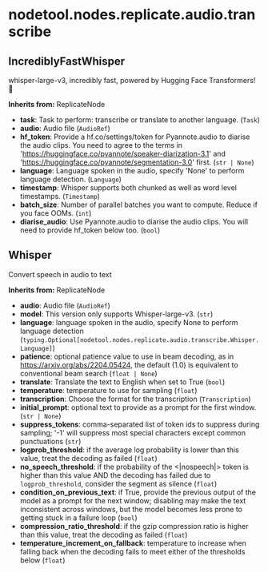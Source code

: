 # nodetool.nodes.replicate.audio.transcribe

## IncrediblyFastWhisper

whisper-large-v3, incredibly fast, powered by Hugging Face Transformers! 🤗

**Inherits from:** ReplicateNode

- **task**: Task to perform: transcribe or translate to another language. (`Task`)
- **audio**: Audio file (`AudioRef`)
- **hf_token**: Provide a hf.co/settings/token for Pyannote.audio to diarise the audio clips. You need to agree to the terms in 'https://huggingface.co/pyannote/speaker-diarization-3.1' and 'https://huggingface.co/pyannote/segmentation-3.0' first. (`str | None`)
- **language**: Language spoken in the audio, specify 'None' to perform language detection. (`Language`)
- **timestamp**: Whisper supports both chunked as well as word level timestamps. (`Timestamp`)
- **batch_size**: Number of parallel batches you want to compute. Reduce if you face OOMs. (`int`)
- **diarise_audio**: Use Pyannote.audio to diarise the audio clips. You will need to provide hf_token below too. (`bool`)

## Whisper

Convert speech in audio to text

**Inherits from:** ReplicateNode

- **audio**: Audio file (`AudioRef`)
- **model**: This version only supports Whisper-large-v3. (`str`)
- **language**: language spoken in the audio, specify None to perform language detection (`typing.Optional[nodetool.nodes.replicate.audio.transcribe.Whisper.Language]`)
- **patience**: optional patience value to use in beam decoding, as in https://arxiv.org/abs/2204.05424, the default (1.0) is equivalent to conventional beam search (`float | None`)
- **translate**: Translate the text to English when set to True (`bool`)
- **temperature**: temperature to use for sampling (`float`)
- **transcription**: Choose the format for the transcription (`Transcription`)
- **initial_prompt**: optional text to provide as a prompt for the first window. (`str | None`)
- **suppress_tokens**: comma-separated list of token ids to suppress during sampling; '-1' will suppress most special characters except common punctuations (`str`)
- **logprob_threshold**: if the average log probability is lower than this value, treat the decoding as failed (`float`)
- **no_speech_threshold**: if the probability of the <|nospeech|> token is higher than this value AND the decoding has failed due to `logprob_threshold`, consider the segment as silence (`float`)
- **condition_on_previous_text**: if True, provide the previous output of the model as a prompt for the next window; disabling may make the text inconsistent across windows, but the model becomes less prone to getting stuck in a failure loop (`bool`)
- **compression_ratio_threshold**: if the gzip compression ratio is higher than this value, treat the decoding as failed (`float`)
- **temperature_increment_on_fallback**: temperature to increase when falling back when the decoding fails to meet either of the thresholds below (`float`)

